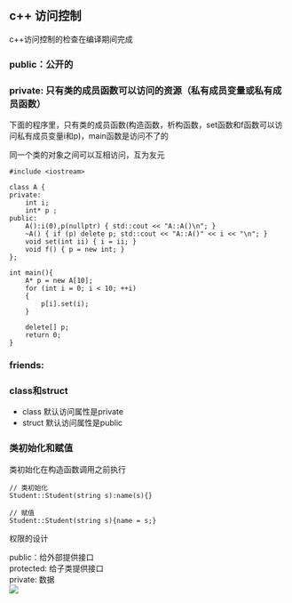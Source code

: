 ## c++ 访问控制
c++访问控制的检查在编译期间完成

### public：公开的


### private: 只有类的成员函数可以访问的资源（私有成员变量或私有成员函数）
下面的程序里，只有类的成员函数(构造函数，析构函数，set函数和f函数可以访问私有成员变量i和p)，main函数是访问不了的

同一个类的对象之间可以互相访问，互为友元

    #include <iostream>

    class A {
    private:
        int i;
        int* p ;
    public:
        A():i(0),p(nullptr) { std::cout << "A::A()\n"; }
        ~A() { if (p) delete p; std::cout << "A::A()" << i << "\n"; }
        void set(int ii) { i = ii; }
        void f() { p = new int; }
    };

    int main(){
        A* p = new A[10];
        for (int i = 0; i < 10; ++i)
        {
            p[i].set(i);
        }

        delete[] p;
        return 0;
    }


### friends: 





### class和struct
- class 默认访问属性是private
- struct 默认访问属性是public



### 类初始化和赋值
类初始化在构造函数调用之前执行


    // 类初始化
    Student::Student(string s):name(s){}

    // 赋值
    Student::Student(string s){name = s;}




权限的设计

public：给外部提供接口 <br/>
protected: 给子类提供接口 <br/>
private: 数据<br/>
![](../images/演示文稿1.png)



